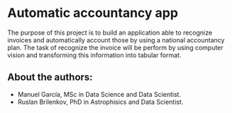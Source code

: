 # Automatic accountancy app

The purpose of this project is to build an application able to recognize invoices and automatically account those by using a national accountancy plan.
The task of recognize the invoice will be perform by using computer vision and transforming this information into tabular format.

## About the authors:

- Manuel García, MSc in Data Science and Data Scientist.
- Ruslan Brilenkov, PhD in Astrophisics and Data Scientist.

